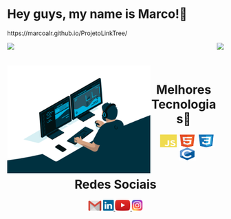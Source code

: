 <h1> Hey guys, my name is Marco!👋</h1>
<p target="_blank">https://marcoalr.github.io/ProjetoLinkTree/</p>
<div>
  <img  height="170em" src="https://github-readme-stats.vercel.app/api?username=MarcoALR&show_icons=true&theme=chartreuse-dark&include_all_commits=true&count_private=true"/>
  <img align="right" height="170em" src="https://github-readme-stats.vercel.app/api/top-langs/?username=MarcoALR&layout=compact&langs_count=16&theme=great-gatsby"/>
</div>
<br>
<div  align="center">
  <div style="display: inline_block"><br>
    <img align="left" height="250" alt="coding-time" src="code.gif">
    <h1 align="center">Melhores Tecnologias🎈 </h1>
<img align="center" height="30" width="40" alt="js-icon"  src="https://raw.githubusercontent.com/devicons/devicon/master/icons/javascript/javascript-plain.svg">
    <img align="center" height="30" width="40" alt="html-icon" src="https://raw.githubusercontent.com/devicons/devicon/master/icons/html5/html5-original.svg">
    <img align="center" height="30" width="40" alt="css-icon" src="https://raw.githubusercontent.com/devicons/devicon/master/icons/css3/css3-original.svg">
    <img align="center" height="30" width="40" alt="c-icon" src="https://raw.githubusercontent.com/devicons/devicon/master/icons/c/c-original.svg">
   </div>
  <h1 align="center">Redes Sociais</h1>
  <a href = "mailto: work.luigi.marcoalrprofissional@gmail.com">
      <img width="30" src="gmail.svg"></a>
    <a href = "https://www.linkedin.com/in/marco-ant%C3%B4nio-79aab82bb/">
       <img width="25" src="linkedin.svg"> </a>
  <a href = "https://www.youtube.com/@AdemiroON_">
   <img width="35" src="youtube.svg"> </a>
  <a href = "https://www.instagram.com/marco_032_/">
       <img width="25" src="instagram.png"></a>
    </div>
